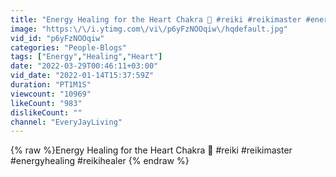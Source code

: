```yaml
---
title: "Energy Healing for the Heart Chakra 💚 #reiki #reikimaster #energyhealing #reikihealer"
image: "https:\/\/i.ytimg.com\/vi\/p6yFzNOOqiw\/hqdefault.jpg"
vid_id: "p6yFzNOOqiw"
categories: "People-Blogs"
tags: ["Energy","Healing","Heart"]
date: "2022-03-29T00:46:11+03:00"
vid_date: "2022-01-14T15:37:59Z"
duration: "PT1M1S"
viewcount: "10969"
likeCount: "983"
dislikeCount: ""
channel: "EveryJayLiving"
---
```

{% raw %}Energy Healing for the Heart Chakra 💚 #reiki #reikimaster #energyhealing #reikihealer {% endraw %}
